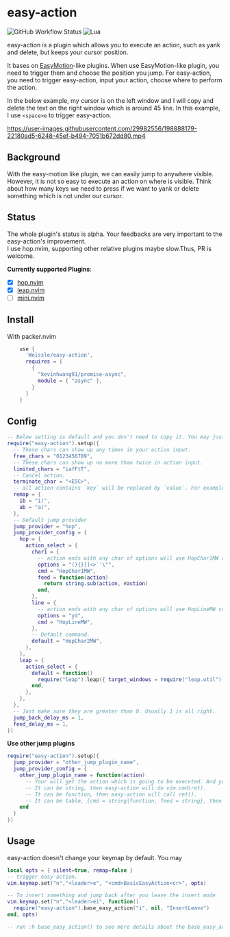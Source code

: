 # easy-action

![GitHub Workflow Status](https://img.shields.io/github/workflow/status/Weissle/easy-action/default?style=for-the-badge)
![Lua](https://img.shields.io/badge/Made%20with%20Lua-blueviolet.svg?style=for-the-badge&logo=lua)

easy-action is a plugin which allows you to execute an action, such as yank and delete, but keeps your cursor position.

It bases on [EasyMotion](https://github.com/easymotion/vim-easymotion)-like plugins.
When use EasyMotion-like plugin, you need to trigger them and choose the position you jump.
For easy-action, you need to trigger easy-action, input your action, choose where to perform the action.

In the below example, my cursor is on the left window and I will copy and delete the text on the right window which is around 45 line. In this example, I use `<space>e` to trigger easy-action.


https://user-images.githubusercontent.com/29982556/198888179-22180ad5-6248-45ef-b494-7051b672dd80.mp4


## Background
With the easy-motion like plugin, we can easily jump to anywhere visible.
However, it is not so easy to execute an action on where is visible.
Think about how many keys we need to press if we want to yank or delete something which is not under our cursor.

## Status
The whole plugin's status is alpha. 
Your feedbacks are very important to the easy-action's improvement.  
I use hop.nvim, supporting other relative plugins maybe slow.Thus, PR is welcome.

**Currently supported Plugins**:
- [X] [hop.nvim](https://github.com/phaazon/hop.nvim)  
- [X] [leap.nvim](https://github.com/ggandor/leap.nvim)  
- [ ] [mini.nvim](https://github.com/echasnovski/mini.nvim)

## Install

With packer.nvim
```lua
    use {
      'Weissle/easy-action',
      requires = {
        {
          "kevinhwang91/promise-async",
          module = { "async" },
        }
      }
    }
```

## Config

```lua
-- Below setting is default and you don't need to copy it. You may just require("easy-action").setup({})
require("easy-action").setup({
  -- These chars can show up any times in your action input.
  free_chars = "0123456789",
  -- These chars can show up no more than twice in action input.
  limited_chars = "iafFtT",
  -- Cancel action.
  terminate_char = "<ESC>",
  -- all action contains `key` will be replaced by `value`. For example yib -> yi(
  remap = {
    ib = "i(",
    ab = "a(",
  },
  -- Default jump provider
  jump_provider = "hop",
  jump_provider_config = {
    hop = {
      action_select = {
        char1 = {
          -- action ends with any char of options will use HopChar1MW command.
          options = "(){}[]<>`'\"",
          cmd = "HopChar1MW",
          feed = function(action)
            return string.sub(action, #action)
          end,
        },
        line = {
          -- action ends with any char of options will use HopLineMW command.
          options = "yd",
          cmd = "HopLineMW",
        },
        -- Default command.
        default = "HopChar2MW",
      },
    },
    leap = {
      action_select = {
        default = function()
          require("leap").leap({ target_windows = require("leap.util").get_enterable_windows() })
        end,
      },
    },
  },
  -- Just make sure they are greater than 0. Usually 1 is all right.
  jump_back_delay_ms = 1,
  feed_delay_ms = 1,
})
```

**Use other jump plugins**  
```lua
require("easy-action").setup({
  jump_provider = "other_jump_plugin_name",
  jump_provider_config = {
    other_jump_plugin_name = function(action)
      -- Your will get the action which is going to be executed. And you can choose your jump command. 
      -- It can be string, then easy-action will do vim.cmd(ret).
      -- It can be function, then easy-action will call ret().
      -- It can be table, {cmd = string|function, feed = string}, then easy-action will execute this cmd and feed the `feed`.
    end
  }
})
```

## Usage
easy-action doesn't change your keymap by default. You may
```lua
local opts = { silent=true, remap=false }
-- trigger easy-action.
vim.keymap.set("n","<leader>e", "<cmd>BasicEasyAction<cr>", opts)

-- To insert something and jump back after you leave the insert mode
vim.keymap.set("n","<leader>ei", function()
  require("easy-action").base_easy_action("i", nil, "InsertLeave")
end, opts)

-- run :h base_easy_action() to see more details about the base_easy_action.

```

